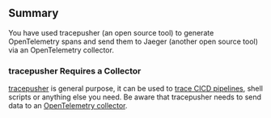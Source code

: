 ## Summary

You have used tracepusher (an open source tool) to generate OpenTelemetry spans and send them to Jaeger (another open source tool) via an OpenTelemetry collector.

### tracepusher Requires a Collector

[tracepusher](https://github.com/agardnerit/tracepusher) is general purpose, it can be used to [trace CICD pipelines](https://www.youtube.com/watch?v=zZDFQNHepyI), shell scripts or anything else you need. Be aware that tracepusher needs to send data to an [OpenTelemetry collector](https://opentelemetry.io/docs/collector/getting-started/).